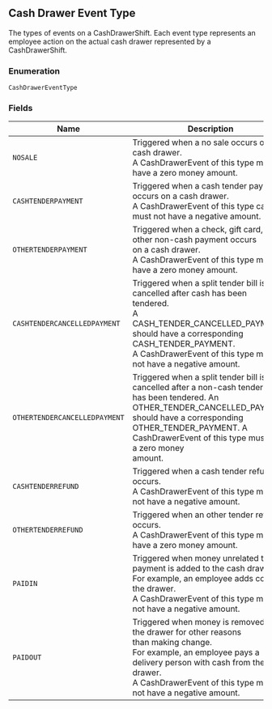 ## Cash Drawer Event Type

The types of events on a CashDrawerShift.
Each event type represents an employee action on the actual cash drawer
represented by a CashDrawerShift.

### Enumeration

`CashDrawerEventType`

### Fields

| Name | Description |
|  --- | --- |
| `NOSALE` | Triggered when a no sale occurs on a cash drawer.<br>A CashDrawerEvent of this type must have a zero money amount. |
| `CASHTENDERPAYMENT` | Triggered when a cash tender payment occurs on a cash drawer.<br>A CashDrawerEvent of this type can must not have a negative amount. |
| `OTHERTENDERPAYMENT` | Triggered when a check, gift card, or other non-cash payment occurs<br>on a cash drawer.<br>A CashDrawerEvent of this type must have a zero money amount. |
| `CASHTENDERCANCELLEDPAYMENT` | Triggered when a split tender bill is cancelled after cash has been<br>tendered.<br>A CASH_TENDER_CANCELLED_PAYMENT should have a corresponding CASH_TENDER_PAYMENT.<br>A CashDrawerEvent of this type must not have a negative amount. |
| `OTHERTENDERCANCELLEDPAYMENT` | Triggered when a split tender bill is cancelled after a non-cash tender<br>has been tendered. An OTHER_TENDER_CANCELLED_PAYMENT should have a corresponding<br>OTHER_TENDER_PAYMENT. A CashDrawerEvent of this type must have a zero money<br>amount. |
| `CASHTENDERREFUND` | Triggered when a cash tender refund occurs.<br>A CashDrawerEvent of this type must not have a negative amount. |
| `OTHERTENDERREFUND` | Triggered when an other tender refund occurs.<br>A CashDrawerEvent of this type must have a zero money amount. |
| `PAIDIN` | Triggered when money unrelated to a payment is added to the cash drawer.<br>For example, an employee adds coins to the drawer.<br>A CashDrawerEvent of this type must not have a negative amount. |
| `PAIDOUT` | Triggered when money is removed from the drawer for other reasons<br>than making change.<br>For example, an employee pays a delivery person with cash from the cash drawer.<br>A CashDrawerEvent of this type must not have a negative amount. |

